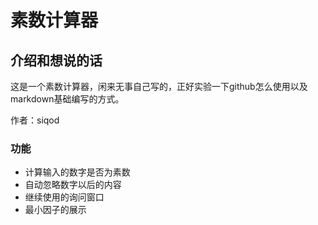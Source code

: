 素数计算器
===

## 介绍和想说的话

这是一个素数计算器，闲来无事自己写的，正好实验一下github怎么使用以及markdown基础编写的方式。

作者：siqod

### 功能
+ 计算输入的数字是否为素数
+ 自动忽略数字以后的内容
+ 继续使用的询问窗口
+ 最小因子的展示
